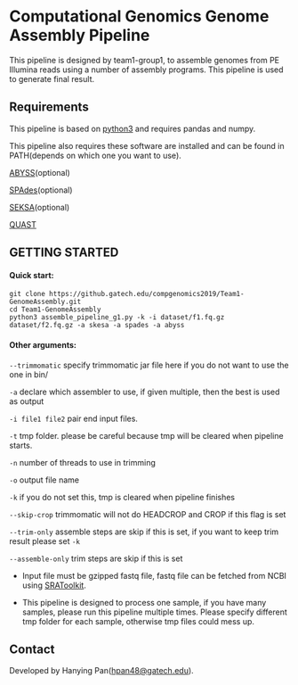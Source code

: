 # Computational Genomics Genome Assembly Pipeline

This pipeline is designed by team1-group1, to assemble genomes from PE Illumina reads using a number of 
assembly programs. This pipeline is used to generate final result.

## Requirements

This pipeline is based on [python3](https://www.python.org/download/releases/3.0/) and requires pandas and numpy.

This pipeline also requires these software are installed and can be found in PATH(depends on which one you want to use).

[ABYSS](https://github.com/bcgsc/abyss)(optional)

[SPAdes](https://github.com/ablab/spades)(optional)

[SEKSA](https://github.com/ncbi/SKESA)(optional)

[QUAST](https://github.com/ablab/quast)

## GETTING STARTED

#### Quick start:
```
git clone https://github.gatech.edu/compgenomics2019/Team1-GenomeAssembly.git
cd Team1-GenomeAssembly
python3 assemble_pipeline_g1.py -k -i dataset/f1.fq.gz dataset/f2.fq.gz -a skesa -a spades -a abyss
```
#### Other arguments:

`--trimmomatic` specify trimmomatic jar file here if you do not want to use the one in bin/

`-a`    declare which assembler to use, if given multiple, then the best is used as output

`-i file1 file2`        pair end input files.

`-t`         tmp folder. please be careful because tmp will be cleared when pipeline starts.

`-n`        number of threads to use in trimming

`-o`        output file name

`-k`                    if you do not set this, tmp is cleared when pipeline finishes

`--skip-crop`           trimmomatic will not do HEADCROP and CROP if this flag is set

`--trim-only`           assemble steps are skip if this is set, if you want to keep trim result please set `-k`

`--assemble-only`       trim steps are skip if this is set

- Input file must be gzipped fastq file, fastq file can be fetched 
from NCBI using [SRAToolkit](https://www.ncbi.nlm.nih.gov/sra/docs/toolkitsoft/).

- This pipeline is designed to process one sample, if you have many samples, please run this pipeline multiple times. 
Please specify different tmp folder for each sample, otherwise tmp files could mess up.

## Contact

Developed by Hanying Pan(hpan48@gatech.edu).